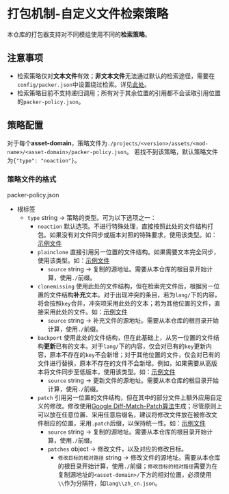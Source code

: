# 打包机制-自定义文件检索策略

本仓库的打包器支持对不同模组使用不同的**检索策略**。
## 注意事项
- 检索策略仅对**文本文件**有效；**非文本文件**无法通过默认的检索途径，需要在`config/packer.json`中设置绕过检索。详见[此处](./CONTRIBUTING.md#configpackerjson)。
- 检索策略目前不支持递归调用；所有对于其余位置的引用都不会读取引用位置的`packer-policy.json`。

## 策略配置

对于每个**asset-domain**，策略文件为`./projects/<version>/assets/<mod-name>/<asset-domain>/packer-policy.json`。
若找不到该策略，默认策略文件为`{"type": "noaction"}`。

### 策略文件的格式

packer-policy.json
- 根标签
  - `type` string -> 策略的类型。可为以下选项之一：
    - `noaction` 默认选项。不进行特殊处理，直接按照此处的文件结构打包。如果没有对文件同步或版本对照的特殊要求，使用该类型。如：[示例文件](./projects/1.19/assets/0-example-nop/nop/packer-policy.json)
    - `plainclone` 直接引用另一位置的文件结构。如果需要文本完全同步，使用该类型。如：[示例文件](./projects/1.19/assets/0-example-simple-clone/clone/packer-policy.json)
      - `source` string -> 复制的源地址。需要从本仓库的根目录开始计算，使用`./`前缀。
    - `clonemissing` 使用此处的文件结构，但在检索完文件后，根据另一位置的文件结构**补充**文本。对于出现冲突的条目，若为`lang/`下的内容，将会按照`key`合并，冲突项采用此处的文本；若为其他位置的文件，直接采用此处的文件。如：[示例文件](./projects/1.19/assets/0-example-mixed-clone/mixed-clone/packer-policy.json)
      - `source` string -> 补充文件的源地址。需要从本仓库的根目录开始计算，使用`./`前缀。
    - `backport` 使用此处的文件结构，但在此基础上，从另一位置的文件结构**更新**已有的文本。对于`lang/`下的内容，仅会对已有的`key`更新内容，原本不存在的`key`不会新增；对于其他位置的文件，仅会对已有的文件进行替换，原本不存在的文件不会新增。例如，如果需要从高版本将文件同步至低版本，使用该类型。如：[示例文件](./projects/1.19/assets/0-example-port/port/packer-policy.json)
      - `source` string -> 更新文件的源地址。需要从本仓库的根目录开始计算，使用`./`前缀。
    - `patch` 引用另一位置的文件结构，但在其中的部分文件上额外应用自定义的修改。修改使用[Google Diff-Match-Patch算法](https://github.com/google/diff-match-patch)生成；尽管原则上可以放在任意位置、采用任意后缀名，建议将修改文件放在被修改文件相应的位置，采用`.patch`后缀，以保持统一性。如：[示例文件](./projects/1.19/assets/0-example-patch/patch/packer-policy.json)
      - `source` string -> 复制的源地址。需要从本仓库的根目录开始计算，使用`./`前缀。
      - `patches` object -> 修改文件，以及对应的修改目标。
        - `修改目标的相对路径` string -> 修改文件的源地址。需要从本仓库的根目录开始计算，使用`./`前缀；`修改目标的相对路径`需要为在复制源地址的`<asset-domain>/`下方的相对位置，必须使用`\\`作为分隔符，如`lang\\zh_cn.json`。
